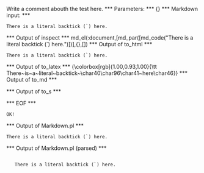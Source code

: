 Write a comment abouth the test here.
*** Parameters: ***
{}
*** Markdown input: ***

``There is a literal backtick (`) here.``


*** Output of inspect ***
md_el(:document,[md_par([md_code("There is a literal backtick (`) here.")])],{},[])
*** Output of to_html ***
<p><code>There is a literal backtick (`) here.</code></p>
*** Output of to_latex ***
{\colorbox[rgb]{1.00,0.93,1.00}{\tt There~is~a~literal~backtick~\char40\char96\char41~here\char46}}
*** Output of to_md ***

*** Output of to_s ***

*** EOF ***



	OK!



*** Output of Markdown.pl ***
<p><code>There is a literal backtick (`) here.</code></p>

*** Output of Markdown.pl (parsed) ***
<div>
 <p>
  <code>
   There is a literal backtick (`) here.
  </code>
 </p>
</div>